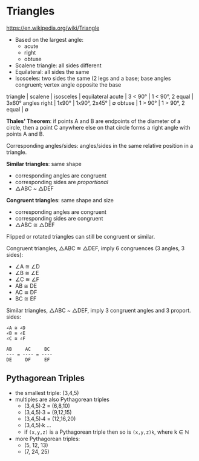 # Triangles

https://en.wikipedia.org/wiki/Triangle


- Based on the largest angle:
  - acute
  - right
  - obtuse
- Scalene triangle: all sides different
- Equilateral: all sides the same
- Isosceles: two sides the same (2 legs and a base; base angles congruent; vertex angle opposite the base

triangle | scalene    | isosceles         | equilateral
acute    | 3 < 90°    | 1 < 90°, 2 equal  | 3x60° angles
right    | 1x90°      | 1x90°, 2x45°      | ∅
obtuse   | 1 > 90°    | 1 > 90°, 2 equal  | ∅


**Thales' Theorem**: if points A and B are endpoints of the diameter of a circle, then a point C anywhere else on that circle forms a right angle with points A and B.

Corresponding angles/sides: angles/sides in the same relative position in a triangle.

**Similar triangles**: same shape
- corresponding angles are congruent
- corresponding sides are *proportional*
- △ABC ~ △DEF

**Congruent triangles**: same shape and size
- corresponding angles are congruent
- corresponding sides are congruent
- △ABC ≅ △DEF

Flipped or rotated triangles can still be congruent or similar.

Congruent triangles, △ABC ≅ △DEF, imply 6 congruences (3 angles, 3 sides):
- ∠A ≅ ∠D
- ∠B ≅ ∠E
- ∠C ≅ ∠F
- AB ≅ DE
- AC ≅ DF
- BC ≅ EF

Similar triangles, △ABC ~ △DEF, imply 3 congruent angles and 3 proport. sides:

```
∠A ≅ ∠D
∠B ≅ ∠E
∠C ≅ ∠F

AB     AC     BC
--- = ---- = ----
DE     DF     EF
```

## Pythagorean Triples

- the smallest triple: (3,4,5)
- multiples are also Pythagorean triples
  - (3,4,5)∙2 = (6,8,10)
  - (3,4,5)∙3 = (9,12,15)
  - (3,4,5)∙4 = (12,16,20)
  - (3,4,5)∙k …
  - if `(x,y,z)` is a Pythagorean triple then so is `(x,y,z)k`, where k ∈ ℕ
- more Pythagorean triples:
  - (5, 12, 13)
  - (7, 24, 25)
